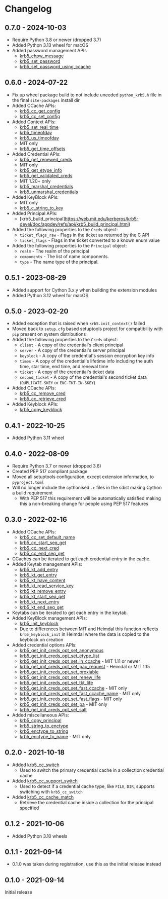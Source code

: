 # Changelog

## 0.7.0 - 2024-10-03

* Require Python 3.8 or newer (dropped 3.7)
* Added Python 3.13 wheel for macOS
* Added password management APIs
  * [krb5_chpw_message](https://web.mit.edu/kerberos/krb5-latest/doc/appdev/refs/api/krb5_chpw_message.html)
  * [krb5_set_password](https://web.mit.edu/kerberos/krb5-latest/doc/appdev/refs/api/krb5_set_password.html)
  * [krb5_set_password_using_ccache](https://web.mit.edu/kerberos/krb5-latest/doc/appdev/refs/api/krb5_set_password_using_ccache.html)

## 0.6.0 - 2024-07-22

* Fix up wheel package build to not include uneeded `python_krb5.h` file in the final `site-packages` install dir
* Added CCache APIs:
  * [krb5_cc_get_config](https://web.mit.edu/kerberos/krb5-devel/doc/appdev/refs/api/krb5_cc_get_config.html)
  * [krb5_cc_set_config](https://web.mit.edu/kerberos/krb5-devel/doc/appdev/refs/api/krb5_cc_set_config.html)
* Added Context APIs:
  * [krb5_set_real_time](https://web.mit.edu/kerberos/krb5-devel/doc/appdev/refs/api/krb5_set_real_time.html)
  * [krb5_timeofday](https://web.mit.edu/Kerberos/krb5-devel/doc/appdev/refs/api/krb5_timeofday.html)
  * [krb5_us_timeofday](https://web.mit.edu/kerberos/krb5-devel/doc/appdev/refs/api/krb5_us_timeofday.html)
  * MIT only
  * [krb5_get_time_offsets](https://web.mit.edu/kerberos/krb5-devel/doc/appdev/refs/api/krb5_get_time_offsets.html)
* Added Credential APIs:
  * [krb5_get_renewed_creds](https://web.mit.edu/kerberos/krb5-devel/doc/appdev/refs/api/krb5_get_renewed_creds.html)
  * MIT only
  * [krb5_get_etype_info](https://web.mit.edu/kerberos/krb5-devel/doc/appdev/refs/api/krb5_get_etype_info.html)
  * [krb5_get_validated_creds](https://web.mit.edu/kerberos/krb5-devel/doc/appdev/refs/api/krb5_get_validated_creds.html)
  * MIT 1.20+ only
  * [krb5_marshal_credentials](https://web.mit.edu/kerberos/krb5-devel/doc/appdev/refs/api/krb5_marshal_credentials.html)
  * [krb5_unmarshal_credentials](https://web.mit.edu/kerberos/krb5-devel/doc/appdev/refs/api/krb5_unmarshal_credentials.html)
* Added KeyBlock APIs:
  * MIT only
  * [krb5_c_string_to_key](https://web.mit.edu/kerberos/krb5-devel/doc/appdev/refs/api/krb5_c_string_to_key.html)
* Added Principal APIs:
  * [krb5_build_principal]https://web.mit.edu/kerberos/krb5-devel/doc/appdev/refs/api/krb5_build_principal.html)
* Added the following properties to the `Creds` object:
  * `ticket_flags_raw` - Flags in the ticket as returned by the C API
  * `ticket_flags` - Flags in the ticket converted to a known enum value
* Added the following properties to the `Principal` object:
  * `realm` - The realm of the principal
  * `components` - The list of name components.
  * `type` - The name type of the principal.

## 0.5.1 - 2023-08-29

* Added support for Cython 3.x.y when building the extension modules
* Added Python 3.12 wheel for macOS

## 0.5.0 - 2023-02-20

* Added exception that is raised when `krb5.init_context()` failed
* Moved back to `setup.cfg` based setuptools project for compatibility with `pip` present on system distributions
* Added the following properties to the `Creds` object:
  * `client` - A copy of the credential's client principal
  * `server` - A copy of the credential's server principal
  * `keyblock` - A copy of the credential's session encryption key info
  * `times` - A copy of the credential's lifetime info including the auth time, star time, end time, and renewal time
  * `ticket` -  A copy of the credential's ticket data
  * `second_ticket` - A copy of the credential's second ticket data (`DUPLICATE-SKEY` or `ENC-TKT-IN-SKEY`)
* Added CCache APIs:
  * [krb5_cc_remove_cred](https://web.mit.edu/kerberos/krb5-devel/doc/appdev/refs/api/krb5_cc_remove_cred.html)
  * [krb5_cc_retrieve_cred](https://web.mit.edu/kerberos/krb5-devel/doc/appdev/refs/api/krb5_cc_retrieve_cred.html)
* Added Keyblock APIs:
  * [krb5_copy_keyblock](https://web.mit.edu/kerberos/krb5-devel/doc/appdev/refs/api/krb5_copy_keyblock.html)

## 0.4.1 - 2022-10-25

* Added Python 3.11 wheel

## 0.4.0 - 2022-08-09

* Require Python 3.7 or newer (dropped 3.6)
* Created PEP 517 compliant package
* Moved all setuptools configuration, except extension information, to `pyproject.toml`
* Will no longer include the cythonised `.c` files in the sdist making Cython a build requirement
  * With PEP 517 this requirement will be automatically satisfied making this a non-breaking change for people using PEP 517 features

## 0.3.0 - 2022-02-16

* Added CCache APIs:
  * [krb5_cc_set_default_name](https://web.mit.edu/kerberos/krb5-devel/doc/appdev/refs/api/krb5_cc_set_default_name.html)
  * [krb5_cc_start_seq_get](https://web.mit.edu/kerberos/krb5-devel/doc/appdev/refs/api/krb5_cc_start_seq_get.html#c.krb5_cc_start_seq_get)
  * [krb5_cc_next_cred](https://web.mit.edu/kerberos/krb5-devel/doc/appdev/refs/api/krb5_cc_next_cred.html#c.krb5_cc_next_cred)
  * [krb5_cc_end_seq_get](https://web.mit.edu/kerberos/krb5-devel/doc/appdev/refs/api/krb5_cc_end_seq_get.html#c.krb5_cc_end_seq_get)
* CCaches can be iterated to get each credential entry in the cache.
* Added Keytab management APIs:
  * [krb5_kt_add_entry](https://web.mit.edu/kerberos/krb5-latest/doc/appdev/refs/api/krb5_kt_add_entry.html)
  * [krb5_kt_get_entry](https://web.mit.edu/kerberos/krb5-latest/doc/appdev/refs/api/krb5_kt_get_entry.html)
  * [krb5_kt_have_content](https://web.mit.edu/kerberos/krb5-latest/doc/appdev/refs/api/krb5_kt_have_content.html)
  * [krb5_kt_read_service_key](https://web.mit.edu/kerberos/krb5-devel/doc/appdev/refs/api/krb5_kt_read_service_key.html)
  * [krb5_kt_remove_entry](https://web.mit.edu/kerberos/krb5-latest/doc/appdev/refs/api/krb5_kt_remove_entry.html)
  * [krb5_kt_start_seq_get](https://web.mit.edu/kerberos/krb5-latest/doc/appdev/refs/api/krb5_kt_start_seq_get.html)
  * [krb5_kt_next_entry](https://web.mit.edu/kerberos/krb5-latest/doc/appdev/refs/api/krb5_kt_next_entry.html)
  * [krb5_kt_end_seq_get](https://web.mit.edu/kerberos/krb5-latest/doc/appdev/refs/api/krb5_kt_end_seq_get.html)
* Keytabs can be iterated to get each entry in the keytab.
* Added KeyBlock management APIs:
  * [krb5_init_keyblock](https://web.mit.edu/kerberos/krb5-latest/doc/appdev/refs/api/krb5_init_keyblock.html)
  * Due to differences between MIT and Heimdal this function reflects `krb5_keyblock_init` in Heimdal where the data is copied to the keyblock on creation
* Added credential options APIs:
  * [krb5_get_init_creds_opt_set_anonymous](https://web.mit.edu/kerberos/krb5-latest/doc/appdev/refs/api/krb5_get_init_creds_opt_set_anonymous.html)
  * [krb5_get_init_creds_opt_set_etype_list](https://web.mit.edu/kerberos/krb5-latest/doc/appdev/refs/api/krb5_get_init_creds_opt_set_etype_list.html)
  * [krb5_get_init_creds_opt_set_in_ccache](https://web.mit.edu/kerberos/krb5-latest/doc/appdev/refs/api/krb5_get_init_creds_opt_set_in_ccache.html) - MIT 1.11 or newer
  * [krb5_get_init_creds_opt_set_pac_request](https://web.mit.edu/kerberos/krb5-latest/doc/appdev/refs/api/krb5_get_init_creds_opt_set_pac_request.html) - Heimdal or MIT 1.15
  * [krb5_get_init_creds_opt_set_proxiable](https://web.mit.edu/kerberos/krb5-latest/doc/appdev/refs/api/krb5_get_init_creds_opt_set_proxiable.html)
  * [krb5_get_init_creds_opt_set_renew_life](https://web.mit.edu/kerberos/krb5-latest/doc/appdev/refs/api/krb5_get_init_creds_opt_set_renew_life.html)
  * [krb5_get_init_creds_opt_set_tkt_life](https://web.mit.edu/kerberos/krb5-latest/doc/appdev/refs/api/krb5_get_init_creds_opt_set_tkt_life.html)
  * [krb5_get_init_creds_opt_set_fast_ccache](https://web.mit.edu/kerberos/krb5-latest/doc/appdev/refs/api/krb5_get_init_creds_opt_set_fast_ccache.html) - MIT only
  * [krb5_get_init_creds_opt_set_fast_ccache_name](https://web.mit.edu/kerberos/krb5-latest/doc/appdev/refs/api/krb5_get_init_creds_opt_set_fast_ccache_name.html) - MIT only
  * [krb5_get_init_creds_opt_set_fast_flags](https://web.mit.edu/kerberos/krb5-latest/doc/appdev/refs/api/krb5_get_init_creds_opt_set_fast_flags.html) - MIT only
  * [krb5_get_init_creds_opt_set_pa](https://web.mit.edu/kerberos/krb5-latest/doc/appdev/refs/api/krb5_get_init_creds_opt_set_pa.html) - MIT only
  * [krb5_get_init_creds_opt_set_salt](https://web.mit.edu/kerberos/krb5-latest/doc/appdev/refs/api/krb5_get_init_creds_opt_set_salt.html)
* Added miscellaneous APIs:
  * [krb5_copy_principal](https://web.mit.edu/kerberos/krb5-latest/doc/appdev/refs/api/krb5_copy_principal.html)
  * [krb5_string_to_enctype](https://web.mit.edu/kerberos/krb5-latest/doc/appdev/refs/api/krb5_string_to_enctype.html)
  * [krb5_enctype_to_string](https://web.mit.edu/kerberos/krb5-latest/doc/appdev/refs/api/krb5_enctype_to_string.html)
  * [krb5_enctype_to_name](https://web.mit.edu/kerberos/krb5-latest/doc/appdev/refs/api/krb5_enctype_to_name.html) - MIT only


## 0.2.0 - 2021-10-18

* Added [krb5_cc_switch](https://web.mit.edu/kerberos/krb5-latest/doc/appdev/refs/api/krb5_cc_switch.html)
  * Used to switch the primary credential cache in a collection credential cache
* Added [krb5_cc_support_switch](https://github.com/heimdal/heimdal/blob/9dcab76724b417140b4e475701118a01d2892e7c/lib/krb5/cache.c)
  * Used to detect if a credential cache type, like `FILE`, `DIR`, supports switching with `krb5_cc_switch`
* Added [krb5_cc_cache_match](https://web.mit.edu/kerberos/krb5-latest/doc/appdev/refs/api/krb5_cc_cache_match.html)
  * Retrieve the credential cache inside a collection for the principal specified


## 0.1.2 - 2021-10-06

* Added Python 3.10 wheels


## 0.1.1 - 2021-09-14

* 0.1.0 was taken during registration, use this as the initial release instead


## 0.1.0 - 2021-09-14

Initial release
